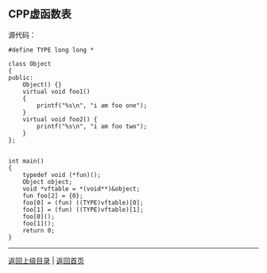 <!--
{
	"author": "lxf",
	"title": "CPP虚函数表",
	"date": "2019-06-09 03:58:09",
	"category": "C++程序设计"
}
-->

CPP虚函数表
------------------------------------------------------------
源代码：
```
#define TYPE long long *

class Object
{
public:
	Object() {}
	virtual void foo1()
	{
		printf("%s\n", "i am foo one");
	}
	virtual void foo2() {
		printf("%s\n", "i am foo two");
	}
};


int main()
{
	typedef void (*fun)();
	Object object;
	void *vftable = *(void**)&object;
	fun foo[2] = {0};
	foo[0] = (fun) ((TYPE)vftable)[0];
	foo[1] = (fun) ((TYPE)vftable)[1];
	foo[0]();
	foo[1]();
	return 0;
}

```
------------------------------------------------------------
[返回上级目录](./../../../../categories/C++程序设计/README.md)  |
[返回首页](./../../../../README.md)